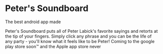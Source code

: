 # Peter's Soundboard
The best android app made

Peter's Soundboard puts all of Peter Labick's favorite sayings and retorts at the tip of your fingers. Simply click any phrase and you can be the life of any party - you'll know what it feels like to be Peter! Coming to the google play store soon™ and the Apple app store never
